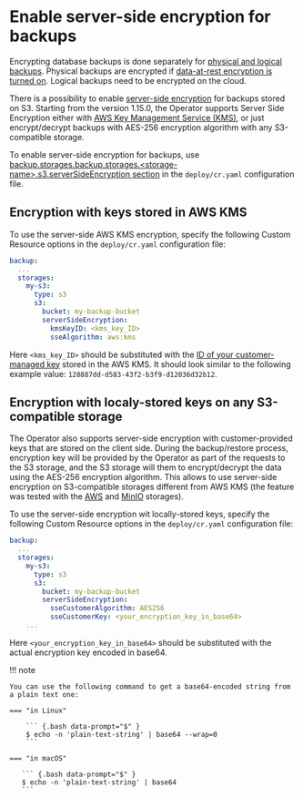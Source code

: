 # Enable server-side encryption for backups

Encrypting database backups is done separately for [physical and logical backups](backups.md).
Physical backups are encrypted if [data-at-rest encryption is turned on](TLS.md).
Logical backups need to be encrypted on the cloud.

There is a possibility to enable [server-side encryption](https://docs.percona.com/percona-backup-mongodb/details/storage-configuration.html#server-side-encryption) for backups stored on S3.
Starting from the version 1.15.0, the Operator supports Server Side Encryption either with [AWS Key Management Service (KMS)](https://aws.amazon.com/kms/), or just encrypt/decrypt backups with AES-256 encryption algorithm with any S3-compatible storage.

To enable server-side encryption for backups, use [backup.storages.backup.storages.&lt;storage-name&gt;.s3.serverSideEncryption section](operator.md#backup-storages-s3--serversideencryption-kmskeyid) in the `deploy/cr.yaml` configuration file.


## Encryption with keys stored in AWS KMS

To use the server-side AWS KMS encryption, specify the following Custom Resource options in the `deploy/cr.yaml` configuration file:

```yaml
backup:
  ...
  storages:
    my-s3:
      type: s3
      s3:
        bucket: my-backup-bucket
        serverSideEncryption:
          kmsKeyID: <kms_key_ID>
          sseAlgorithm: aws:kms
```

Here `<kms_key_ID>` should be substituted with the [ID of your customer-managed key](https://docs.aws.amazon.com/kms/latest/developerguide/find-cmk-id-arn.html)
stored in the AWS KMS. It should look similar to the following example value:
`128887dd-d583-43f2-b3f9-d12036d32b12`.

## Encryption with localy-stored keys on any S3-compatible storage

The Operator also supports server-side encryption with customer-provided keys
that are stored on the client side. During the backup/restore process,
encryption key will be provided by the Operator as part of the requests to the
S3 storage, and the S3 storage will them to encrypt/decrypt the data using the
AES-256 encryption algorithm. This allows to use server-side encryption on
S3-compatible storages different from AWS KMS (the feature was tested with the
[AWS](https://aws.amazon.com/) and [MinIO](https://min.io/) storages).

To use the server-side encryption wit locally-stored keys, specify the following
Custom Resource options in the `deploy/cr.yaml` configuration file:

```yaml
backup:
  ...
  storages:
    my-s3:
      type: s3
      s3:
        bucket: my-backup-bucket
        serverSideEncryption:
          sseCustomerAlgorithm: AES256
          sseCustomerKey: <your_encryption_key_in_base64>  
    ...
```

Here `<your_encryption_key_in_base64>` should be substituted with the actual
encryption key encoded in base64.

!!! note

    You can use the following command to get a base64-encoded string from a plain text one:

    === "in Linux"

        ``` {.bash data-prompt="$" }
        $ echo -n 'plain-text-string' | base64 --wrap=0
        ```

    === "in macOS"

       ``` {.bash data-prompt="$" }
       $ echo -n 'plain-text-string' | base64
       ```
